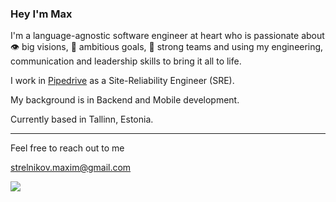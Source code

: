 <h3>Hey I'm Max</h3>

I'm a language-agnostic software engineer at heart who is passionate about 👁 big visions, 🎯 ambitious goals, 💪 strong teams and using my engineering, communication and leadership skills to bring it all to life.

I work in [Pipedrive](https://pipedrive.com/) as a Site-Reliability Engineer (SRE).

My background is in Backend and Mobile development.

Currently based in Tallinn, Estonia.

--- 

Feel free to reach out to me

strelnikov.maxim@gmail.com
<p><a href="https://www.linkedin.com/in/makks"><img src="https://img.shields.io/badge/linkedin-%230177B5?style=flat&logo=linkedin&logoColor=white"/></a></p>

